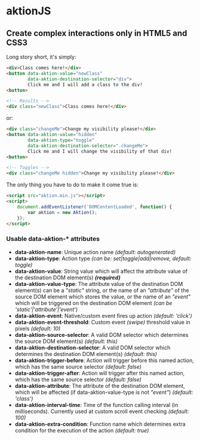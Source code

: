 # aktionJS

## Create complex interactions only in HTML5 and CSS3

Long story short, it's simply:

```html
<div>Class comes here!</div>
<button data-aktion-value="newClass" 
        data-aktion-destination-selector="div">
        Click me and I will add a class to the div!
<button>

<!-- Results -->
<div class="newClass">Class comes here!</div>
```

or:

```html
<div class="changeMe">Change my visibility please!</div>
<button data-aktion-value="hidden" 
        data-aktion-type="toggle"
        data-aktion-destination-selector=".changeMe">
        Click me and I will change the visibility of that div!
<button>

<!-- Toggles -->
<div class="changeMe hidden">Change my visibility please!</div>
```

The only thing you have to do to make it come true is:

```html
<script src="aktion.min.js"></script>
<script>
    document.addEventListener('DOMContentLoaded', function() {
        var aktion = new Aktion();
    });
</script>
```

### Usable data-aktion-* attributes

- **data-aktion-name**: Unique action name _(default: autogenerated)_
- **data-aktion-type**: Action type _(can be: set|toggle|add|remove, default: toggle)_
- **data-aktion-value**: String value which will affect the attribute value of the destination DOM element(s) **_(required)_**
- **data-aktion-value-type**: The attribute value of the destination DOM element(s) can be a _"static"_ string, or the name of an _"attribute"_ of the source DOM element which stores the value, or the name of an _"event"_ which will be triggered on the destination DOM element _(can be 'static'|'attribute'|'event')_
- **data-aktion-event**: Native/custom event fires up action _(default: 'click')_
- **data-aktion-event-threshold**: Custom event _(swipe)_ threshold value in pixels _(default: 10)_
- **data-aktion-source-selector**: A valid DOM selector which determines the source DOM element(s) _(default: this)_
- **data-aktion-destination-selector**: A valid DOM selector which determines the destination DOM element(s) _(default: this)_
- **data-aktion-trigger-before**: Action will trigger before this named action, which has the same source selector _(default: false)_
- **data-aktion-trigger-after**: Action will trigger after this named action, which has the same source selector _(default: false)_
- **data-aktion-attribute**: The attribute of the destination DOM element, which will be affected (if data-aktion-value-type is not _"event"_) _(default: 'class')_
- **data-aktion-interval-time**: Time of the function calling interval (in milliseconds). Currently used at custom scroll event checking _(default: 100)_
- **data-aktion-extra-condition**: Function name which determines extra condition for the execution of the action _(default: true)_